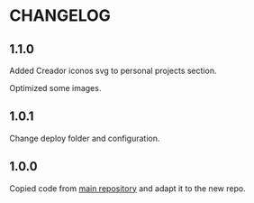 # CHANGELOG

## 1.1.0

Added Creador iconos svg to personal projects section.

Optimized some images.

## 1.0.1

Change deploy folder and configuration.

## 1.0.0

Copied code from [main repository](https://github.com/jaimemartinmartin15/jaimeelingeniero.es) and adapt it to the new repo.
